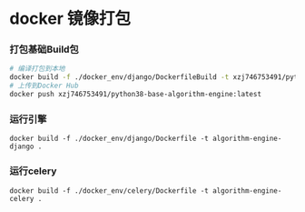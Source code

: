 # docker 镜像打包

### 打包基础Build包

~~~sh
# 编译打包到本地
docker build -f ./docker_env/django/DockerfileBuild -t xzj746753491/python38-base-algorithm-engine:latest .
# 上传到Docker Hub
docker push xzj746753491/python38-base-algorithm-engine:latest
~~~

### 运行引擎

~~~
docker build -f ./docker_env/django/Dockerfile -t algorithm-engine-django .
~~~

### 运行celery

~~~
docker build -f ./docker_env/celery/Dockerfile -t algorithm-engine-celery .
~~~
